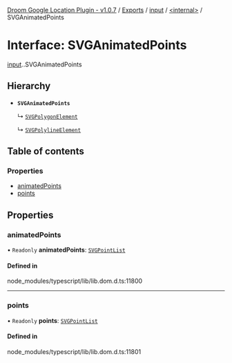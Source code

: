 [Droom Google Location Plugin - v1.0.7](../README.md) / [Exports](../modules.md) / [input](../modules/input.md) / [<internal\>](../modules/input._internal_.md) / SVGAnimatedPoints

# Interface: SVGAnimatedPoints

[input](../modules/input.md).[<internal>](../modules/input._internal_.md).SVGAnimatedPoints

## Hierarchy

- **`SVGAnimatedPoints`**

  ↳ [`SVGPolygonElement`](input._internal_.SVGPolygonElement.md)

  ↳ [`SVGPolylineElement`](input._internal_.SVGPolylineElement.md)

## Table of contents

### Properties

- [animatedPoints](input._internal_.SVGAnimatedPoints.md#animatedpoints)
- [points](input._internal_.SVGAnimatedPoints.md#points)

## Properties

### animatedPoints

• `Readonly` **animatedPoints**: [`SVGPointList`](../modules/input._internal_.md#svgpointlist)

#### Defined in

node_modules/typescript/lib/lib.dom.d.ts:11800

___

### points

• `Readonly` **points**: [`SVGPointList`](../modules/input._internal_.md#svgpointlist)

#### Defined in

node_modules/typescript/lib/lib.dom.d.ts:11801
